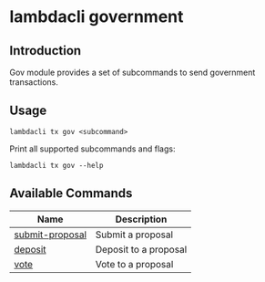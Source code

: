 # lambdacli government

## Introduction

Gov module provides a set of subcommands to send government transactions.

## Usage

```
lambdacli tx gov <subcommand>
```

Print all supported subcommands and flags:
```
lambdacli tx gov --help
```

## Available Commands
| Name                            | Description                                                   |
| --------------------------------| --------------------------------------------------------------|
| [submit-proposal](submit-proposal.md)                           | Submit a proposal                                         |
| [deposit](deposit.md)                       | Deposit to a proposal                             |
| [vote](vote.md)                       | Vote to a proposal                                 |
